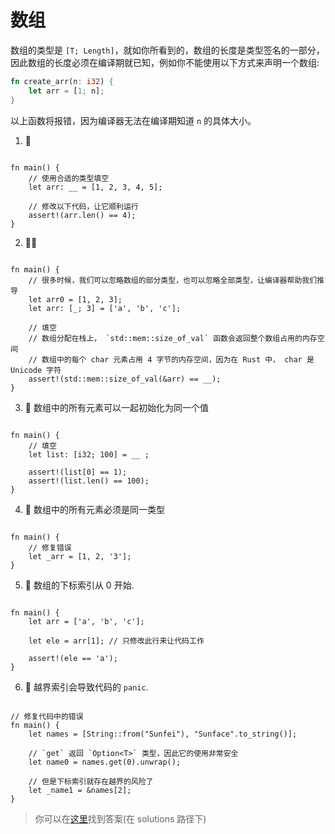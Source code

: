 # 数组
数组的类型是 `[T; Length]`，就如你所看到的，数组的长度是类型签名的一部分，因此数组的长度必须在编译期就已知，例如你不能使用以下方式来声明一个数组:
```rust
fn create_arr(n: i32) {
    let arr = [1; n];
}
```

以上函数将报错，因为编译器无法在编译期知道 `n` 的具体大小。

1. 🌟 
```rust,editable

fn main() {
    // 使用合适的类型填空
    let arr: __ = [1, 2, 3, 4, 5];

    // 修改以下代码，让它顺利运行
    assert!(arr.len() == 4);
}
```

2. 🌟🌟
```rust,editable

fn main() {
    // 很多时候，我们可以忽略数组的部分类型，也可以忽略全部类型，让编译器帮助我们推导
    let arr0 = [1, 2, 3];
    let arr: [_; 3] = ['a', 'b', 'c'];
    
    // 填空
    // 数组分配在栈上， `std::mem::size_of_val` 函数会返回整个数组占用的内存空间
    // 数组中的每个 char 元素占用 4 字节的内存空间，因为在 Rust 中， char 是 Unicode 字符
    assert!(std::mem::size_of_val(&arr) == __);
}
```

3. 🌟 数组中的所有元素可以一起初始化为同一个值
```rust,editable

fn main() {
    // 填空
    let list: [i32; 100] = __ ;

    assert!(list[0] == 1);
    assert!(list.len() == 100);
}
```

4. 🌟 数组中的所有元素必须是同一类型
```rust,editable

fn main() {
    // 修复错误
    let _arr = [1, 2, '3'];
}
```

5. 🌟 数组的下标索引从 0 开始.
```rust,editable

fn main() {
    let arr = ['a', 'b', 'c'];
    
    let ele = arr[1]; // 只修改此行来让代码工作

    assert!(ele == 'a');
}
```

6. 🌟 越界索引会导致代码的 `panic`.
```rust,editable

// 修复代码中的错误
fn main() {
    let names = [String::from("Sunfei"), "Sunface".to_string()];
    
    // `get` 返回 `Option<T>` 类型，因此它的使用非常安全
    let name0 = names.get(0).unwrap();

    // 但是下标索引就存在越界的风险了
    let _name1 = &names[2];
}
```

> 你可以在[这里](https://github.com/sunface/rust-by-practice/blob/master/solutions/compound-types/array.md)找到答案(在 solutions 路径下) 